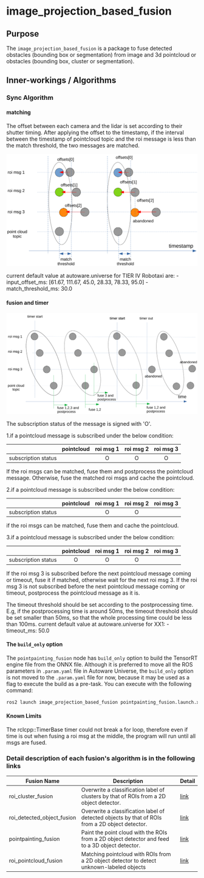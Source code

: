 # image_projection_based_fusion

## Purpose

The `image_projection_based_fusion` is a package to fuse detected obstacles (bounding box or segmentation) from image and 3d pointcloud or obstacles (bounding box, cluster or segmentation).

## Inner-workings / Algorithms

### Sync Algorithm

#### matching

The offset between each camera and the lidar is set according to their shutter timing.
After applying the offset to the timestamp, if the interval between the timestamp of pointcloud topic and the roi message is less than the match threshold, the two messages are matched.

![roi_sync_image1](./docs/images/roi_sync_1.png)

current default value at autoware.universe for TIER IV Robotaxi are: - input_offset_ms: [61.67, 111.67, 45.0, 28.33, 78.33, 95.0] - match_threshold_ms: 30.0

#### fusion and timer

![roi_sync_image2](./docs/images/roi_sync_2.png)

The subscription status of the message is signed with 'O'.

1.if a pointcloud message is subscribed under the below condition:

|                     | pointcloud | roi msg 1 | roi msg 2 | roi msg 3 |
| :-----------------: | :--------: | :-------: | :-------: | :-------: |
| subscription status |            |     O     |     O     |     O     |

If the roi msgs can be matched, fuse them and postprocess the pointcloud message.
Otherwise, fuse the matched roi msgs and cache the pointcloud.

2.if a pointcloud message is subscribed under the below condition:

|                     | pointcloud | roi msg 1 | roi msg 2 | roi msg 3 |
| :-----------------: | :--------: | :-------: | :-------: | :-------: |
| subscription status |            |     O     |     O     |           |

if the roi msgs can be matched, fuse them and cache the pointcloud.

3.if a pointcloud message is subscribed under the below condition:

|                     | pointcloud | roi msg 1 | roi msg 2 | roi msg 3 |
| :-----------------: | :--------: | :-------: | :-------: | :-------: |
| subscription status |     O      |     O     |     O     |           |

If the roi msg 3 is subscribed before the next pointcloud message coming or timeout, fuse it if matched, otherwise wait for the next roi msg 3.
If the roi msg 3 is not subscribed before the next pointcloud message coming or timeout, postprocess the pointcloud message as it is.

The timeout threshold should be set according to the postprocessing time.
E.g, if the postprocessing time is around 50ms, the timeout threshold should be set smaller than 50ms, so that the whole processing time could be less than 100ms.
current default value at autoware.universe for XX1: - timeout_ms: 50.0

#### The `build_only` option

The `pointpainting_fusion` node has `build_only` option to build the TensorRT engine file from the ONNX file.
Although it is preferred to move all the ROS parameters in `.param.yaml` file in Autoware Universe, the `build_only` option is not moved to the `.param.yaml` file for now, because it may be used as a flag to execute the build as a pre-task. You can execute with the following command:
```bash
ros2 launch image_projection_based_fusion pointpainting_fusion.launch.xml model_name:=pointpainting model_path:=/home/autoware/autoware_data/image_projection_based_fusion model_param_path:=$(ros2 pkg prefix image_projection_based_fusion --share)/config/pointpainting.param.yaml build_only:=true
```

#### Known Limits

The rclcpp::TimerBase timer could not break a for loop, therefore even if time is out when fusing a roi msg at the middle, the program will run until all msgs are fused.

### Detail description of each fusion's algorithm is in the following links

| Fusion Name                | Description                                                                                     | Detail                                       |
| -------------------------- | ----------------------------------------------------------------------------------------------- | -------------------------------------------- |
| roi_cluster_fusion         | Overwrite a classification label of clusters by that of ROIs from a 2D object detector.         | [link](./docs/roi-cluster-fusion.md)         |
| roi_detected_object_fusion | Overwrite a classification label of detected objects by that of ROIs from a 2D object detector. | [link](./docs/roi-detected-object-fusion.md) |
| pointpainting_fusion       | Paint the point cloud with the ROIs from a 2D object detector and feed to a 3D object detector. | [link](./docs/pointpainting-fusion.md)       |
| roi_pointcloud_fusion      | Matching pointcloud with ROIs from a 2D object detector to detect unknown-labeled objects       | [link](./docs/roi-pointcloud-fusion.md)      |


